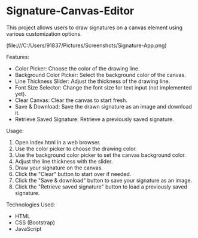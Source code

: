 # Signature-Canvas-Editor
This project allows users to draw signatures on a canvas element using various customization options.

(file:///C:/Users/91837/Pictures/Screenshots/Signature-App.png)

Features:
- Color Picker: Choose the color of the drawing line.
- Background Color Picker: Select the background color of the canvas.
- Line Thickness Slider: Adjust the thickness of the drawing line.
- Font Size Selector: Change the font size for text input (not implemented yet).
- Clear Canvas: Clear the canvas to start fresh.
- Save & Download: Save the drawn signature as an image and download it.
- Retrieve Saved Signature: Retrieve a previously saved signature.

Usage:
1. Open index.html in a web browser.
2. Use the color picker to choose the drawing color.
3. Use the background color picker to set the canvas background color.
4. Adjust the line thickness with the slider.
5. Draw your signature on the canvas.
6. Click the "Clear" button to start over if needed.
7. Click the "Save & download" button to save your signature as an image.
8. Click the "Retrieve saved signature" button to load a previously saved signature.

Technologies Used:
- HTML
- CSS (Bootstrap)
- JavaScript
